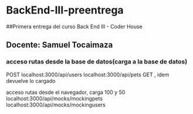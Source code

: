 # BackEnd-III-preentrega
##Primera entrega del curso Back End III - Coder House
## Docente: Samuel Tocaimaza

### acceso rutas desde la base de datos(carga a la base de datos)
POST
localhost:3000/api/users
localhost:3000/api/pets
GET , idem devuelve lo cargado

acceso rutas desde el navegador, carga 100 y 50 
localhost:3000/api/mocks/mockingpets
localhost:3000/api/mocks/mockingusers
